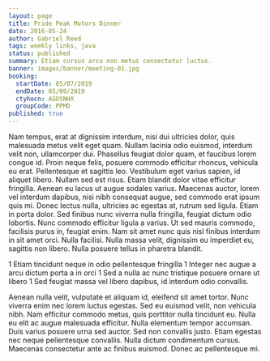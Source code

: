 ```yaml
---
layout: page
title: Pride Peak Motors Dinner
date: 2016-05-24
author: Gabriel Reed
tags: weekly links, java
status: published
summary: Etiam cursus arcu non metus consectetur luctus.
banner: images/banner/meeting-01.jpg
booking:
  startDate: 05/07/2019
  endDate: 05/09/2019
  ctyhocn: AGOSNHX
  groupCode: PPMD
published: true
---
```

Nam tempus, erat at dignissim interdum, nisi dui ultricies dolor, quis malesuada metus velit eget quam. Nullam lacinia odio euismod, interdum velit non, ullamcorper dui. Phasellus feugiat dolor quam, et faucibus lorem congue id. Proin neque felis, posuere commodo efficitur rhoncus, vehicula eu erat. Pellentesque et sagittis leo. Vestibulum eget varius sapien, id aliquet libero. Nullam sed est risus. Etiam blandit dolor vitae efficitur fringilla. Aenean eu lacus ut augue sodales varius. Maecenas auctor, lorem vel interdum dapibus, nisi nibh consequat augue, sed commodo erat ipsum quis mi.
Donec lectus nulla, ultricies ac egestas at, rutrum sed ligula. Etiam in porta dolor. Sed finibus nunc viverra nulla fringilla, feugiat dictum odio lobortis. Nunc commodo efficitur ligula a varius. Ut sed mauris commodo, facilisis purus in, feugiat enim. Nam sit amet nunc quis nisl finibus interdum in sit amet orci. Nulla facilisi. Nulla massa velit, dignissim eu imperdiet eu, sagittis non libero. Nulla posuere tellus in pharetra blandit.

1 Etiam tincidunt neque in odio pellentesque fringilla
1 Integer nec augue a arcu dictum porta a in orci
1 Sed a nulla ac nunc tristique posuere ornare ut libero
1 Sed feugiat massa vel libero dapibus, id interdum odio convallis.

Aenean nulla velit, vulputate et aliquam id, eleifend sit amet tortor. Nunc viverra enim nec lorem luctus egestas. Sed eu euismod velit, non vehicula nibh. Nam efficitur commodo metus, quis porttitor nulla tincidunt eu. Nulla eu elit ac augue malesuada efficitur. Nulla elementum tempor accumsan. Duis varius posuere urna sed auctor. Sed non convallis justo. Etiam egestas nec neque pellentesque convallis. Nulla dictum condimentum cursus. Maecenas consectetur ante ac finibus euismod. Donec ac pellentesque mi.
